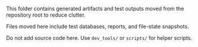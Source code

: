 This folder contains generated artifacts and test outputs moved from the repository root to reduce clutter.

Files moved here include test databases, reports, and file-state snapshots.

Do not add source code here. Use `dev_tools/` or `scripts/` for helper scripts.
